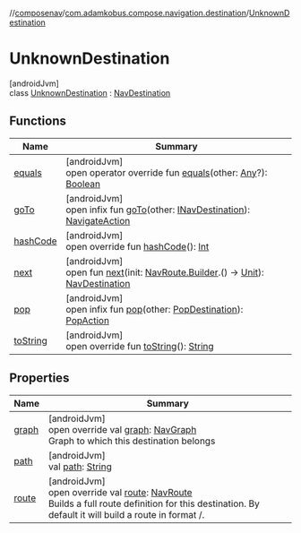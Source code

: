 //[composenav](../../../index.md)/[com.adamkobus.compose.navigation.destination](../index.md)/[UnknownDestination](index.md)

# UnknownDestination

[androidJvm]\
class [UnknownDestination](index.md) : [NavDestination](../-nav-destination/index.md)

## Functions

| Name | Summary |
|---|---|
| [equals](../-nav-destination/equals.md) | [androidJvm]<br>open operator override fun [equals](../-nav-destination/equals.md)(other: [Any](https://kotlinlang.org/api/latest/jvm/stdlib/kotlin/-any/index.html)?): [Boolean](https://kotlinlang.org/api/latest/jvm/stdlib/kotlin/-boolean/index.html) |
| [goTo](../-i-nav-destination/go-to.md) | [androidJvm]<br>open infix fun [goTo](../-i-nav-destination/go-to.md)(other: [INavDestination](../-i-nav-destination/index.md)): [NavigateAction](../../com.adamkobus.compose.navigation.action/-navigate-action/index.md) |
| [hashCode](../-nav-destination/hash-code.md) | [androidJvm]<br>open override fun [hashCode](../-nav-destination/hash-code.md)(): [Int](https://kotlinlang.org/api/latest/jvm/stdlib/kotlin/-int/index.html) |
| [next](../-i-nav-destination/next.md) | [androidJvm]<br>open fun [next](../-i-nav-destination/next.md)(init: [NavRoute.Builder](../-nav-route/-builder/index.md).() -&gt; [Unit](https://kotlinlang.org/api/latest/jvm/stdlib/kotlin/-unit/index.html)): [NavDestination](../-nav-destination/index.md) |
| [pop](../-i-nav-destination/pop.md) | [androidJvm]<br>open infix fun [pop](../-i-nav-destination/pop.md)(other: [PopDestination](../-pop-destination/index.md)): [PopAction](../../com.adamkobus.compose.navigation.action/-pop-action/index.md) |
| [toString](to-string.md) | [androidJvm]<br>open override fun [toString](to-string.md)(): [String](https://kotlinlang.org/api/latest/jvm/stdlib/kotlin/-string/index.html) |

## Properties

| Name | Summary |
|---|---|
| [graph](../-nav-destination/graph.md) | [androidJvm]<br>open override val [graph](../-nav-destination/graph.md): [NavGraph](../../com.adamkobus.compose.navigation.data/-nav-graph/index.md)<br>Graph to which this destination belongs |
| [path](path.md) | [androidJvm]<br>val [path](path.md): [String](https://kotlinlang.org/api/latest/jvm/stdlib/kotlin/-string/index.html) |
| [route](../-nav-destination/route.md) | [androidJvm]<br>open override val [route](../-nav-destination/route.md): [NavRoute](../-nav-route/index.md)<br>Builds a full route definition for this destination. By default it will build a route in format /<name>. |

